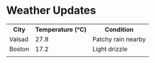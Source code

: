 # Weather Updates

<!-- WEATHER-UPDATE-START -->
<table><tr><th>City</th><th>Temperature (°C)</th><th>Condition</th></tr><tr><td>Valsad</td><td>27.8</td><td>Patchy rain nearby</td></tr><tr><td>Boston</td><td>17.2</td><td>Light drizzle</td></tr><tr><td></td><td></td><td></td></tr></table>
<!-- WEATHER-UPDATE-END -->
